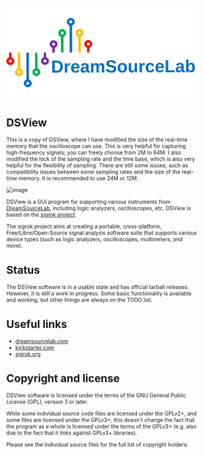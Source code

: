 ![DreamSourceLab Logo](DSView/icons/dsl_logo.svg)



# DSView 

This is a copy of DSView, where I have modified the size of the real-time memory that the oscilloscope can use. This is very helpful for capturing high-frequency signals; you can freely choose from 2M to 64M. I also modified the lock of the sampling rate and the time base, which is also very helpful for the flexibility of sampling. There are still some issues, such as compatibility issues between some sampling rates and the size of the real-time memory. It is recommended to use 24M or 12M.

<img width="1165" alt="image" src="https://github.com/cumtliang/DSView-Unlock/assets/14148856/4dee9775-6a47-4564-bbb2-4b3dabea96e9">


DSView is a GUI program for supporting various instruments from [DreamSourceLab](http://www.dreamsourcelab.com), including logic analyzers, oscilloscopes, etc. DSView is based on the [sigrok project](https://sigrok.org).

The sigrok project aims at creating a portable, cross-platform, Free/Libre/Open-Source signal analysis software suite that supports various device types (such as logic analyzers, oscilloscopes, multimeters, and more).

# Status

The DSView software is in a usable state and has official tarball releases. However, it is still a work in progress. Some basic functionality is available and working, but other things are always on the TODO list.

# Useful links

- [dreamsourcelab.com](https://www.dreamsourcelab.com)
- [kickstarter.com](https://www.kickstarter.com/projects/dreamsourcelab/dslogic-multifunction-instruments-for-everyone)
- [sigrok.org](https://sigrok.org)

# Copyright and license

DSView software is licensed under the terms of the GNU General Public License
(GPL), version 3 or later.

While some individual source code files are licensed under the GPLv2+, and
some files are licensed under the GPLv3+, this doesn't change the fact that
the program as a whole is licensed under the terms of the GPLv3+ (e.g. also
due to the fact that it links against GPLv3+ libraries).

Please see the individual source files for the full list of copyright holders.
